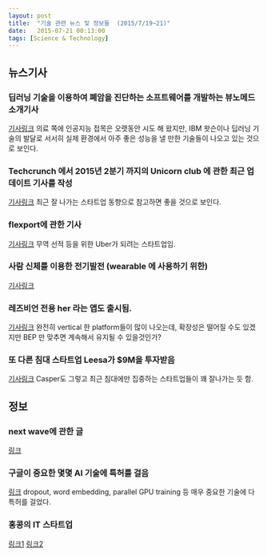 ```yaml
---
layout: post
title:  "기술 관련 뉴스 및 정보들  (2015/7/19~21)"
date:   2015-07-21 00:13:00
tags: [Science & Technology]
---
```


## 뉴스기사 

### 딥러닝 기술을 이용하여 폐암을 진단하는 소프트웨어를 개발하는 뷰노메드 소개기사
[기사링크](http://besuccess.com/2015/06/vuno-med/)
의료 쪽에 인공지능 접목은 오랫동안 시도 해 왔지만, IBM 왓슨이나 딥러닝 기술의 발달로 서서히 실제 환경에서 아주 좋은 성능을 낼 만한 기술들이 나오고 있는 것으로 보인다.


### Techcrunch 에서 2015년 2분기 까지의 Unicorn club 에 관한 최근 업데이트 기사를 작성
[기사링크](http://techcrunch.com/2015/07/18/welcome-to-the-unicorn-club-2015-learning-from-billion-dollar-companies/)
최근 잘 나가는 스타트업 동향으로 참고하면 좋을 것으로 보인다.

### flexport에 관한 기사
[기사링크](http://www.bloomberg.com/news/articles/2015-05-11/flexport-wants-to-be-uber-of-the-oceans)
무역 선적 등을 위한 Uber가 되려는 스타트업임.

### 사람 신체를 이용한 전기발전 (wearable 에 사용하기 위한)
[기사링크](http://arstechnica.com/science/2015/07/your-body-the-battery-powering-gadgets-from-human-biofuel/)

### 레즈비언 전용 her 라는 앱도 출시됨.
[기사링크](http://techcrunch.com/2015/07/16/her-the-queer-dating-app-for-women-goes-live-across-the-united-states/?ncid=rss&cps=gravity_1462_5061201439943739649)
완전히 vertical 한 platform들이 많이 나오는데, 확장성은 떨어질 수도 있겠지만 BEP 만 맞추면 계속해서 유지될 수 있을것인가?

### 또 다른 침대 스타트업 Leesa가 $9M을 투자받음
[기사링크](http://techcrunch.com/2015/07/14/leesa/?ncid=rss&cps=gravity_1462_280513224779849301)
Casper도 그렇고 최근 침대에만 집중하는 스타트업들이 꽤 잘나가는 듯 함.


## 정보


### next wave에 관한 글
[링크](http://edge.org/conversation/john_markoff-the-next-wave)


### 구글이 중요한 몇몇 AI 기술에 특허를 걸음
[링크](http://www.i-programmer.info/news/105-artificial-intelligence/8765-google-files-ai-patents.html)
dropout, word embedding, parallel GPU training 등 매우 중요한 기술에 다 특허를 걸었다.


### 홍콩의 IT 스타트업
[링크1](http://kr.wsj.com/posts/2015/05/20/%EC%95%9E%EC%9C%BC%EB%A1%9C-%EB%8D%94-%EB%9C%B0-%ED%99%8D%EC%BD%A9-%EC%8A%A4%ED%83%80%ED%8A%B8%EC%97%85-6%EA%B3%B3%EC%9D%80-%EC%96%B4%EB%94%94/)
[링크2](http://www.etnews.com/20150413000075)